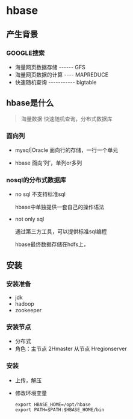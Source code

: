 # hbase

## 产生背景

### GOOGLE搜索

- 海量网页数据存储 ------  GFS
- 海量网页数据的计算 ----  MAPREDUCE
- 快速随机查询  -----------  bigtable



## hbase是什么

> 海量数据 快速随机查询，分布式数据库

### 面向列

- mysql|Oracle 面向行的存储，一行一个单元

- hbase 面向‘列’，单列or多列

### nosql的分布式数据库

- no sql 不支持标准sql

  hbase中单独提供一套自己的操作语法

- not only sql

  通过第三方工具，可以提供标准sql编程

  hbase最终数据存储在hdfs上，



## 安装

### 安装准备

- jdk
- hadoop
- zookeeper

### 安装节点

- 分布式
- 角色：主节点 2Hmaster   从节点 Hregionserver



### 安装

- 上传，解压

- 修改环境变量

  ```shell
  export HBASE_HOME=/opt/hbase
  export PATH=$PATH:$HBASE_HOME/bin
  ```

  